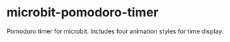 # microbit-pomodoro-timer
Pomodoro timer for microbit. Includes four animation styles for time display.
